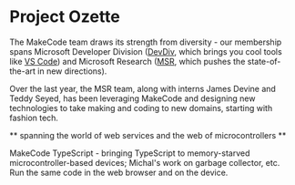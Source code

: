 # Project Ozette

The MakeCode team draws its strength from diversity - our membership spans Microsoft
Developer Division ([DevDiv](https://developer.microsoft.com/), 
which brings you cool tools like [VS Code](https://code.visualstudio.com/)) and Microsoft 
Research ([MSR](https://research.microsoft.com/), which pushes the state-of-the-art in 
new directions). 

Over the last year, the MSR team, along with interns James Devine and Teddy Seyed, 
has been leveraging MakeCode and designing new technologies to take
making and coding to new domains, starting with fashion tech.

** spanning the world of web services and the web of microcontrollers **

MakeCode TypeScript - bringing TypeScript to memory-starved microcontroller-based devices;
Michal's work on garbage collector, etc.  Run the same code in the web browser and on
the device.